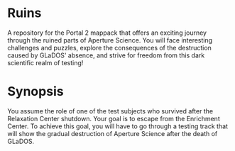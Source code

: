 # Ruins
A repository for the Portal 2 mappack that offers an exciting journey through the ruined parts of Aperture Science. You will face interesting challenges and puzzles, explore the consequences of the destruction caused by GLaDOS' absence, and strive for freedom from this dark scientific realm of testing!
# Synopsis
You assume the role of one of the test subjects who survived after the Relaxation Center shutdown. Your goal is to escape from the Enrichment Center. To achieve this goal, you will have to go through a testing track that will show the gradual destruction of Aperture Science after the death of GLaDOS.
